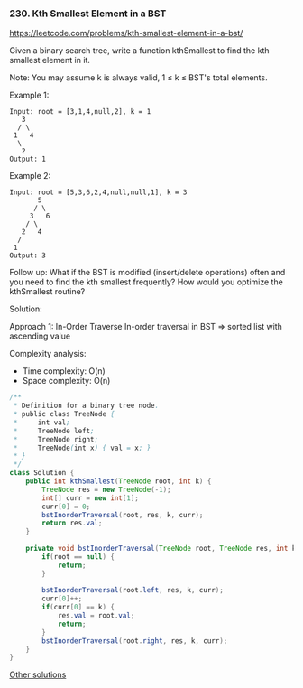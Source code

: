 ### 230. Kth Smallest Element in a BST
https://leetcode.com/problems/kth-smallest-element-in-a-bst/

Given a binary search tree, write a function kthSmallest to find the kth smallest element in it.

Note:
You may assume k is always valid, 1 ≤ k ≤ BST's total elements.

Example 1:
```
Input: root = [3,1,4,null,2], k = 1
   3
  / \
 1   4
  \
   2
Output: 1
```
Example 2:
```
Input: root = [5,3,6,2,4,null,null,1], k = 3
       5
      / \
     3   6
    / \
   2   4
  /
 1
Output: 3
```
Follow up:
What if the BST is modified (insert/delete operations) often and you need to find the kth smallest frequently? How would you optimize the kthSmallest routine?

Solution:

Approach 1: In-Order Traverse
In-order traversal in BST => sorted list with ascending value

Complexity analysis:
- Time complexity: O(n)
- Space complexity: O(n)
```java
/**
 * Definition for a binary tree node.
 * public class TreeNode {
 *     int val;
 *     TreeNode left;
 *     TreeNode right;
 *     TreeNode(int x) { val = x; }
 * }
 */
class Solution {
    public int kthSmallest(TreeNode root, int k) {
        TreeNode res = new TreeNode(-1);
        int[] curr = new int[1];
        curr[0] = 0;
        bstInorderTraversal(root, res, k, curr);
        return res.val;
    }
    
    private void bstInorderTraversal(TreeNode root, TreeNode res, int k, int[] curr) {
        if(root == null) {
            return;
        }
        
        bstInorderTraversal(root.left, res, k, curr);
        curr[0]++;
        if(curr[0] == k) {
            res.val = root.val;
            return;
        }
        bstInorderTraversal(root.right, res, k, curr);
    }
}
```

[Other solutions](https://leetcode.com/problems/kth-smallest-element-in-a-bst/discuss/63660/3-ways-implemented-in-JAVA-(Python)%3A-Binary-Search-in-order-iterative-and-recursive)